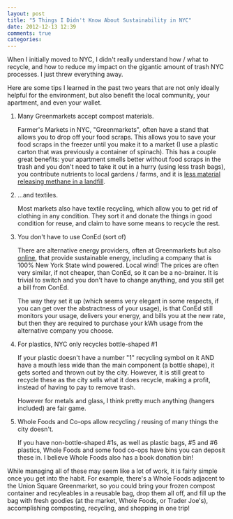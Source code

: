 ```yaml
---
layout: post
title: "5 Things I Didn't Know About Sustainability in NYC"
date: 2012-12-13 12:39
comments: true
categories: 
---
```


When I initially moved to NYC, I didn't really understand how / what to
recycle, and how to reduce my impact on the gigantic amount of trash NYC
processes. I just threw everything away.

Here are some tips I learned in the past two years that are not only
ideally helpful for the environment, but also benefit the local
community, your apartment, and even your wallet.

1.  Many Greenmarkets accept compost materials.

    Farmer's Markets in NYC, "Greenmarkets", often have a stand that allows
you to drop off your food scraps. This allows you to save your food
scraps in the freezer until you make it to a market (I use a plastic carton that was previously a container of spinach). This has a couple great benefits: your apartment smells better without food scraps in the trash and you don't need to take it out in a hurry (using less trash bags), you contribute nutrients to local gardens / farms, and it is [less material releasing methane in a landfill](http://sustainablog.org/2008/12/compost-vs-landfill-does-it-really-make-a-difference/).

1.  ...and textiles.

    Most markets also have textile recycling, which allow
you to get rid of clothing in any condition. They sort it and donate the
things in good condition for reuse, and claim to have some means to
recycle the rest.

1.  You don't have to use ConEd (sort of)

    There are alternative energy providers, often at Greenmarkets but also
[online](http://whitefence.com/), that provide sustainable energy,
including a company that is 100% New York State wind powered. Local
wind! The prices are often very similar, if not cheaper, than ConEd, so
it can be a no-brainer. It is trivial to switch and you don't have to
change anything, and you still get a bill from ConEd.

    The way they set
it up (which seems very elegant in some respects, if you can get over
the abstractness of your usage), is that ConEd still
monitors your usage, delivers your energy, and bills you at the new rate, but then they are
required to purchase your kWh usage from the alternative company you
choose.

1.  For plastics, NYC only recycles bottle-shaped #1

    If your plastic doesn't have a number "1" recycling symbol on it AND
have a mouth less wide than the main component (a bottle shape), it gets
sorted and thrown out by the city. However, it is still great to recycle
these as the city sells what it does recycle, making a profit, instead
of having to pay to remove trash.

    However for metals and glass, I think pretty much anything (hangers
included) are fair game.

1.  Whole Foods and Co-ops allow recycling / reusing of many things the
   city doesn't.

    If you have non-bottle-shaped #1s, as well as plastic bags, #5 and #6
plastics, Whole Foods and some food co-ops have bins you can deposit
these in. I believe Whole Foods also has a book donation bin!

While managing all of these may seem like a lot of work, it is fairly
simple once you get into the habit. For example, there's a Whole Foods
adjacent to the Union Square Greenmarket, so you could bring your frozen
compost container and recyleables in a reusable bag, drop them all off, and
fill up the bag with fresh goodies (at the market, Whole Foods, or
Trader Joe's), accomplishing composting, recycling, and shopping in one
trip!
